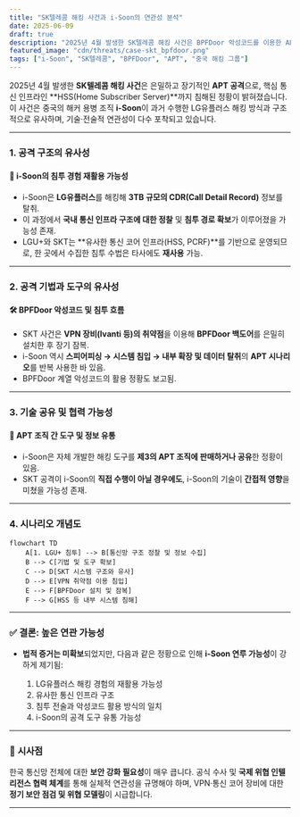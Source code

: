 ```yaml
---
title: "SK텔레콤 해킹 사건과 i-Soon의 연관성 분석"
date: 2025-06-09
draft: true
description: "2025년 4월 발생한 SK텔레콤 해킹 사건은 BPFDoor 악성코드를 이용한 APT 공격으로, 중국 해커 용병 조직 i-Soon의 침투 방식과 전략적 유사성이 다수 발견됩니다."
featured_image: "cdn/threats/case-skt_bpfdoor.png"
tags: ["i-Soon", "SK텔레콤", "BPFDoor", "APT", "중국 해킹 그룹"]
---
```


2025년 4월 발생한 **SK텔레콤 해킹 사건**은 은밀하고 장기적인 **APT 공격**으로, 핵심 통신 인프라인 **HSS(Home Subscriber Server)**까지 침해된 정황이 밝혀졌습니다.  
이 사건은 중국의 해커 용병 조직 **i-Soon**이 과거 수행한 LG유플러스 해킹 방식과 구조적으로 유사하며, 기술·전술적 연관성이 다수 포착되고 있습니다.

<!--more-->
---

### 1. **공격 구조의 유사성**
#### 🧭 **i-Soon의 침투 경험 재활용 가능성**
- i-Soon은 **LG유플러스**를 해킹해 **3TB 규모의 CDR(Call Detail Record)** 정보를 탈취.
- 이 과정에서 **국내 통신 인프라 구조에 대한 정찰** 및 **침투 경로 확보**가 이루어졌을 가능성 존재.
- LGU+와 SKT는 **유사한 통신 코어 인프라(HSS, PCRF)**를 기반으로 운영되므로, 한 곳에서 수집한 침투 수법은 타사에도 **재사용** 가능.

---

### 2. **공격 기법과 도구의 유사성**
#### 🛠️ **BPFDoor 악성코드 및 침투 흐름**
- SKT 사건은 **VPN 장비(Ivanti 등)의 취약점**을 이용해 **BPFDoor 백도어**를 은밀히 설치한 후 장기 잠복.
- i-Soon 역시 **스피어피싱 → 시스템 침입 → 내부 확장 및 데이터 탈취**의 **APT 시나리오**를 반복 사용한 바 있음.
- BPFDoor 계열 악성코드의 활용 정황도 보고됨.

---

### 3. **기술 공유 및 협력 가능성**
#### 🔄 **APT 조직 간 도구 및 정보 유통**
- i-Soon은 자체 개발한 해킹 도구를 **제3의 APT 조직에 판매하거나 공유**한 정황이 있음.
- SKT 공격이 i-Soon의 **직접 수행이 아닐 경우에도**, i-Soon의 기술이 **간접적 영향**을 미쳤을 가능성 존재.

---

### 4. **시나리오 개념도**

```mermaid
flowchart TD
    A[1. LGU+ 침투] --> B[통신망 구조 정찰 및 정보 수집]
    B --> C[기법 및 도구 확보]
    C --> D[SKT 시스템 구조와 유사]
    D --> E[VPN 취약점 이용 침입]
    E --> F[BPFDoor 설치 및 잠복]
    F --> G[HSS 등 내부 시스템 침해]
````

---

### ✅ **결론: 높은 연관 가능성**

* **법적 증거는 미확보**되었지만, 다음과 같은 정황으로 인해 **i-Soon 연루 가능성**이 강하게 제기됨:

  1. LG유플러스 해킹 경험의 재활용 가능성
  2. 유사한 통신 인프라 구조
  3. 침투 전술과 악성코드 활용 방식의 일치
  4. i-Soon의 공격 도구 유통 가능성

---

### 📌 **시사점**

한국 통신망 전체에 대한 **보안 강화 필요성**이 매우 큽니다.
공식 수사 및 **국제 위협 인텔리전스 협력 체계**를 통해 실체적 연관성을 규명해야 하며, VPN·통신 코어 장비에 대한 **정기 보안 점검 및 위협 모델링**이 시급합니다.

---

